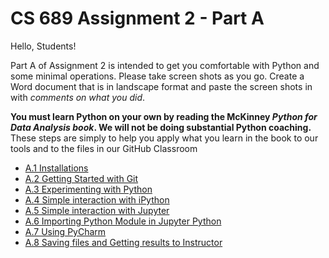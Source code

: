 # CS 689 Assignment 2 - Part A
Hello, Students!

Part A of Assignment 2 is intended to get you comfortable with Python and some minimal operations.  Please take screen shots as you go.  Create a Word document that is in landscape format and paste the screen shots in with *comments on what you did*.

**You must learn Python on your own by reading the McKinney *Python for Data Analysis book*. We will not be doing substantial Python coaching.** These steps are simply to help you apply what you learn in the book to our tools and to the files in our GitHub Classroom

* <a href="Assign2PartA.1.md"> A.1 Installations </a>
* <a href="Assign2PartA.2.md"> A.2 Getting Started with Git </a>
* <a href="Assign2PartA.3.md"> A.3 Experimenting with Python </a>
* <a href="Assign2PartA.4.md"> A.4 Simple interaction with iPython </a>
* <a href="Assign2PartA.5.md"> A.5 Simple interaction with Jupyter </a>
* <a href="Assign2PartA.6.md"> A.6 Importing Python Module in Jupyter Python </a>
* <a href="Assign2PartA.7.md"> A.7 Using PyCharm </a>
* <a href="Assign2PartA.8.md"> A.8 Saving files and Getting results to Instructor </a>



